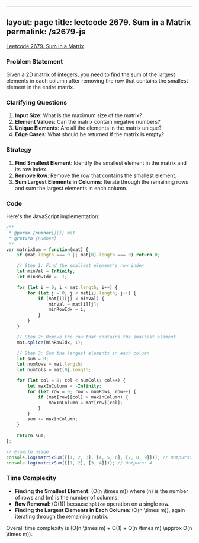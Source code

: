 
---
layout: page
title: leetcode 2679. Sum in a Matrix
permalink: /s2679-js
---
[Leetcode 2679. Sum in a Matrix](https://algoadvance.github.io/algoadvance/l2679)
### Problem Statement
Given a 2D matrix of integers, you need to find the sum of the largest elements in each column after removing the row that contains the smallest element in the entire matrix.

### Clarifying Questions
1. **Input Size**: What is the maximum size of the matrix?
2. **Element Values**: Can the matrix contain negative numbers?
3. **Unique Elements**: Are all the elements in the matrix unique?
4. **Edge Cases**: What should be returned if the matrix is empty?

### Strategy
1. **Find Smallest Element**: Identify the smallest element in the matrix and its row index.
2. **Remove Row**: Remove the row that contains the smallest element.
3. **Sum Largest Elements in Columns**: Iterate through the remaining rows and sum the largest elements in each column.

### Code
Here's the JavaScript implementation:

```javascript
/**
 * @param {number[][]} mat
 * @return {number}
 */
var matrixSum = function(mat) {
    if (mat.length === 0 || mat[0].length === 0) return 0;

    // Step 1: Find the smallest element's row index
    let minVal = Infinity;
    let minRowIdx = -1;

    for (let i = 0; i < mat.length; i++) {
        for (let j = 0; j < mat[i].length; j++) {
            if (mat[i][j] < minVal) {
                minVal = mat[i][j];
                minRowIdx = i;
            }
        }
    }

    // Step 2: Remove the row that contains the smallest element
    mat.splice(minRowIdx, 1);

    // Step 3: Sum the largest elements in each column
    let sum = 0;
    let numRows = mat.length;
    let numCols = mat[0].length;

    for (let col = 0; col < numCols; col++) {
        let maxInColumn = -Infinity;
        for (let row = 0; row < numRows; row++) {
            if (mat[row][col] > maxInColumn) {
                maxInColumn = mat[row][col];
            }
        }
        sum += maxInColumn;
    }

    return sum;
};

// Example usage:
console.log(matrixSum([[1, 2, 3], [4, 5, 6], [7, 8, 9]])); // Outputs: 17
console.log(matrixSum([[1, 2], [3, 4]])); // Outputs: 4
```

### Time Complexity
- **Finding the Smallest Element**: \(O(n \times m)\) where \(n\) is the number of rows and \(m\) is the number of columns.
- **Row Removal**: \(O(1)\) because `splice` operation on a single row.
- **Finding the Largest Elements in Each Column**: \(O(n \times m)\), again iterating through the remaining matrix.

Overall time complexity is \(O(n \times m) + O(1) + O(n \times m) \approx O(n \times m)\).